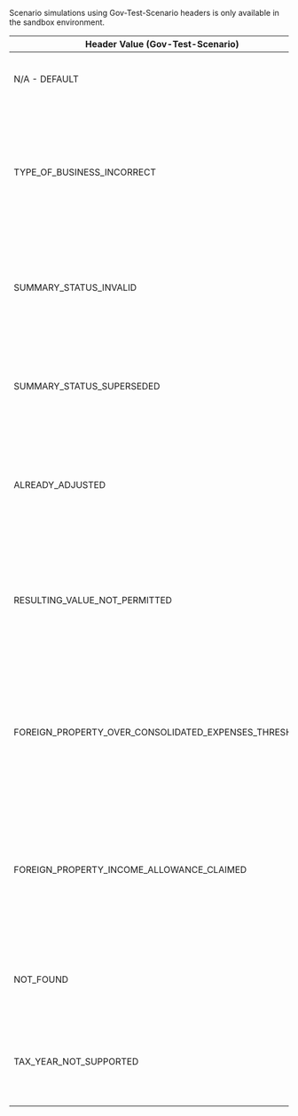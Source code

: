 <p>Scenario simulations using Gov-Test-Scenario headers is only available in the sandbox environment.</p>
<table>
    <thead>
        <tr>
            <th>Header Value (Gov-Test-Scenario)</th>
            <th>Scenario</th>
        </tr>
    </thead>
    <tbody>
        <tr>
            <td><p>N/A - DEFAULT</p></td>
            <td><p>Simulates success response.</p></td>
        </tr>
        <tr>
            <td><p>TYPE_OF_BUSINESS_INCORRECT</p></td>
            <td><p>Simulates the scenario where the calculation ID supplied does not relate to a foreign property business.</p></td>
        </tr>
        <tr>
            <td><p>SUMMARY_STATUS_INVALID</p></td>
            <td><p>Simulates the scenario where the summary is invalid and cannot be adjusted.</p></td>
        </tr>
        <tr>
            <td><p>SUMMARY_STATUS_SUPERSEDED</p></td>
            <td><p>Simulates the scenario where the summary is superseded and cannot be adjusted.</p></td>
        </tr>
        <tr>
            <td><p>ALREADY_ADJUSTED</p></td>
            <td><p>Simulates the scenario where the summary has already been adjusted.</p></td>
        </tr>
        <tr>
            <td><p>RESULTING_VALUE_NOT_PERMITTED</p></td>
            <td><p>Simulates the scenario where one or more adjustments would result in a negative value that is not permitted.</p></td>
        </tr>
        <tr>
            <td><p>FOREIGN_PROPERTY_OVER_CONSOLIDATED_EXPENSES_THRESHOLD</p></td>
            <td><p>Simulates the scenario where the cumulative turnover amount exceeds the consolidated expenses threshold.</p></td>
        </tr>
        <tr>
            <td><p>FOREIGN_PROPERTY_INCOME_ALLOWANCE_CLAIMED</p></td>
            <td><p>Simulates the scenario where property income allowance was claimed but the adjustment was made to expenses.</p></td>
        </tr>
        <tr>
            <td><p>NOT_FOUND</p></td>
            <td><p>Simulates the scenario where no data was found.</p></td>
        </tr>
        <tr>
            <td><p>TAX_YEAR_NOT_SUPPORTED</p></td>
            <td><p>Simulates the scenario where the tax year is not supported.</p></td>
        </tr>
    </tbody>
</table>
